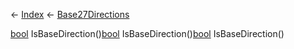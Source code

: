 ← [Index](Api-Index) ← [Base27Directions](VRageMath.Base27Directions)

[bool](System.Boolean) IsBaseDirection()[bool](System.Boolean) IsBaseDirection()[bool](System.Boolean) IsBaseDirection()